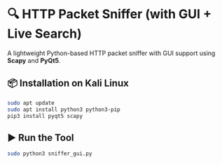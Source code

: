 # 🔍 HTTP Packet Sniffer (with GUI + Live Search)

A lightweight Python-based HTTP packet sniffer with GUI support using **Scapy** and **PyQt5**.

## 📦 Installation on Kali Linux

```bash
sudo apt update
sudo apt install python3 python3-pip
pip3 install pyqt5 scapy
```

## ▶ Run the Tool

```bash
sudo python3 sniffer_gui.py
```